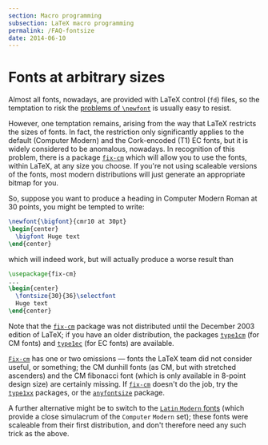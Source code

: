 ```yaml
---
section: Macro programming
subsection: LaTeX macro programming
permalink: /FAQ-fontsize
date: 2014-06-10
---
```


# Fonts at arbitrary sizes

Almost all fonts, nowadays, are provided with LaTeX control
(`fd`) files, so the temptation to risk the
[problems of `\newfont`](FAQ-newfontstar) is usually easy to
resist.

However, one temptation remains, arising from the way that LaTeX
restricts the sizes of fonts.  In fact, the restriction only
significantly applies to the default (Computer Modern) and the
Cork-encoded (T1) EC fonts, but it is widely considered to be
anomalous, nowadays.  In recognition of this problem, there is a
package [`fix-cm`](https://ctan.org/pkg/fix-cm) which will allow you to use the fonts, within
LaTeX, at any size you choose.  If you're not using scaleable
versions of the fonts, most modern distributions will just generate an
appropriate bitmap for you.

So, suppose you want to produce a heading in Computer Modern Roman at
30 points, you might be tempted to write:
```latex
\newfont{\bigfont}{cmr10 at 30pt}
\begin{center}
  \bigfont Huge text
\end{center}
```
which will indeed work, but will actually produce a worse result than
```latex
\usepackage{fix-cm}
...
\begin{center}
  \fontsize{30}{36}\selectfont
  Huge text
\end{center}
```
Note that the [`fix-cm`](https://ctan.org/pkg/fix-cm) package was not distributed until the
December 2003 edition of LaTeX; if you have an older distribution,
the packages [`type1cm`](https://ctan.org/pkg/type1cm) (for CM fonts) and
[`type1ec`](https://ctan.org/pkg/type1ec) (for EC fonts) are available.

[`Fix-cm`](https://ctan.org/pkg/fix-cm) has one or two omissions&nbsp;&mdash; fonts the LaTeX
team did not consider useful, or something; the CM dunhill fonts (as
CM, but with stretched ascenders) and the CM fibonacci font (which is only
available in 8-point design size) are certainly missing.  If
[`fix-cm`](https://ctan.org/pkg/fix-cm) doesn't do the job, try the [`type1xx`](https://ctan.org/pkg/type1cm)
packages, or the [`anyfontsize`](https://ctan.org/pkg/anyfontsize) package.

A further alternative might be to switch to the
[`Latin` `Modern` fonts](FAQ-uselmfonts.md) (which
provide a close simulacrum of the `Computer`
`Modern` set); these fonts were scaleable from their first
distribution, and don't therefore need any such trick as the above.
